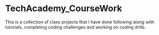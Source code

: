# TechAcademy_CourseWork
This is a collection of class projects that I have done following along with tutorials, completing coding challenges and working on coding drills.
